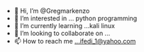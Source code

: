 - 👋 Hi, I’m @Gregmarkenzo
- 👀 I’m interested in ... python programming 
- 🌱 I’m currently learning ...kali linux
- 💞️ I’m looking to collaborate on ...
- 📫 How to reach me ...ifedi_1@yahoo.com

<!---
Gregifedi/Gregifedi is a ✨ special ✨ repository because its `README.md` (this file) appears on your GitHub profile.
You can click the Preview link to take a look at your changes.
--->
